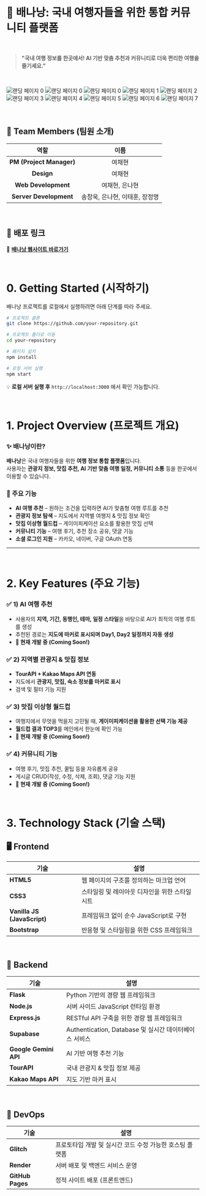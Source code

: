 # **🍌 배나낭: 국내 여행자들을 위한 통합 커뮤니티 플랫폼**  

<br>

> **"국내 여행 정보를 한곳에서! AI 기반 맞춤 추천과 커뮤니티로 더욱 편리한 여행을 즐기세요."**  

<br/>

![랜딩 페이지 0](./랜딩%20페이지-0.svg)
![랜딩 페이지 0](./엘리베이터%20피칭-2.svg)
![랜딩 페이지 0](./엘리베이터%20피칭-3.svg)
![랜딩 페이지 1](./랜딩%20페이지-1.svg)
![랜딩 페이지 2](./랜딩%20페이지-2.svg)
![랜딩 페이지 3](./랜딩%20페이지-3.svg)
![랜딩 페이지 4](./랜딩%20페이지-4.svg)
![랜딩 페이지 5](./랜딩%20페이지-5.svg)
![랜딩 페이지 6](./랜딩%20페이지-6.svg)
![랜딩 페이지 7](./랜딩%20페이지-7.svg)

<br/>

## **👥 Team Members (팀원 소개)**  

| 역할 | 이름 |
|:------:|:------:|
| **PM (Project Manager)** | 여채현 |
| **Design** | 여채현 |
| **Web Development** | 여채현, 은나현 |
| **Server Development** | 송창욱, 은나현, 이태훈, 장정명 |

<br>

## 🚀 **배포 링크**
🔗 **[배나낭 웹사이트 바로가기](https://banana-project01.github.io/baNaNa-frontend/)**

<br>

# **0. Getting Started (시작하기)**  
배나낭 프로젝트를 로컬에서 실행하려면 아래 단계를 따라 주세요.  

```bash
# 프로젝트 클론
git clone https://github.com/your-repository.git

# 프로젝트 폴더로 이동
cd your-repository

# 패키지 설치
npm install

# 로컬 서버 실행
npm start
```

💡 **로컬 서버 실행 후** `http://localhost:3000` 에서 확인 가능합니다.  

<br>

# **1. Project Overview (프로젝트 개요)**  
### ✨ **배나낭이란?**  
**배나낭**은 국내 여행자들을 위한 **여행 정보 통합 플랫폼**입니다.  
사용자는 **관광지 정보, 맛집 추천, AI 기반 맞춤 여행 일정, 커뮤니티 소통** 등을 한곳에서 이용할 수 있습니다.  

### **📌 주요 기능**  
- **AI 여행 추천** – 원하는 조건을 입력하면 AI가 맞춤형 여행 루트를 추천  
- **관광지 정보 탐색** – 지도에서 지역별 여행지 & 맛집 정보 확인  
- **맛집 이상형 월드컵** – 게이미피케이션 요소를 활용한 맛집 선택  
- **커뮤니티 기능** – 여행 후기, 추천 장소 공유, 댓글 기능  
- **소셜 로그인 지원** – 카카오, 네이버, 구글 OAuth 연동  

---
<br>

# **2. Key Features (주요 기능)**  

### ✅ **1) AI 여행 추천**  
- 사용자의 **지역, 기간, 동행인, 테마, 일정 스타일**을 바탕으로 AI가 최적의 여행 루트를 생성  
- 추천된 경로는 **지도에 마커로 표시되며 Day1, Day2 일정까지 자동 생성**  
- **🚧 현재 개발 중 (Coming Soon!)**  

### ✅ **2) 지역별 관광지 & 맛집 정보**  
- **TourAPI + Kakao Maps API 연동**  
- 지도에서 **관광지, 맛집, 숙소 정보를 마커로 표시**  
- 검색 및 필터 기능 지원  

### ✅ **3) 맛집 이상형 월드컵**  
- 여행지에서 무엇을 먹을지 고민될 때, **게이미피케이션을 활용한 선택 기능 제공**  
- **월드컵 결과 TOP3**를 메인에서 한눈에 확인 가능  
- **🚧 현재 개발 중 (Coming Soon!)**  

### ✅ **4) 커뮤니티 기능**  
- 여행 후기, 맛집 추천, 꿀팁 등을 자유롭게 공유  
- 게시글 CRUD(작성, 수정, 삭제, 조회), 댓글 기능 지원  
- **🚧 현재 개발 중 (Coming Soon!)**  

<br>

# **3. Technology Stack (기술 스택)**  

## 🖥 **Frontend**
| 기술 | 설명 |
|------|------|
| **HTML5** | 웹 페이지의 구조를 정의하는 마크업 언어 |
| **CSS3** | 스타일링 및 레이아웃 디자인을 위한 스타일시트 |
| **Vanilla JS (JavaScript)** | 프레임워크 없이 순수 JavaScript로 구현 |
| **Bootstrap** | 반응형 및 스타일링을 위한 CSS 프레임워크 |

<br>

## 🔧 **Backend**
| 기술 | 설명 |
|------|------|
| **Flask** | Python 기반의 경량 웹 프레임워크 |
| **Node.js** | 서버 사이드 JavaScript 런타임 환경 |
| **Express.js** | RESTful API 구축을 위한 경량 웹 프레임워크 |
| **Supabase** | Authentication, Database 및 실시간 데이터베이스 서비스 |
| **Google Gemini API** | AI 기반 여행 추천 기능 |
| **TourAPI** | 국내 관광지 & 맛집 정보 제공 |
| **Kakao Maps API** | 지도 기반 마커 표시 |

<br>

## 🚀 **DevOps**
| 기술 | 설명 |
|------|------|
| **Glitch** | 프로토타입 개발 및 실시간 코드 수정 가능한 호스팅 플랫폼 |
| **Render** | 서버 배포 및 백엔드 서비스 운영 |
| **GitHub Pages** | 정적 사이트 배포 (프론트엔드) |

